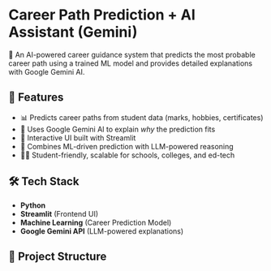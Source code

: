 # Career Path Prediction + AI Assistant (Gemini)

🔮 An AI-powered career guidance system that predicts the most probable career path using a trained ML model and provides detailed explanations with Google Gemini AI.  

## 🚀 Features
- 📊 Predicts career paths from student data (marks, hobbies, certificates)
- 🤖 Uses Google Gemini AI to explain *why* the prediction fits
- 🎨 Interactive UI built with Streamlit
- 🔗 Combines ML-driven prediction with LLM-powered reasoning
- 🧑‍🎓 Student-friendly, scalable for schools, colleges, and ed-tech

## 🛠️ Tech Stack
- **Python**
- **Streamlit** (Frontend UI)
- **Machine Learning** (Career Prediction Model)
- **Google Gemini API** (LLM-powered explanations)

## 📂 Project Structure
